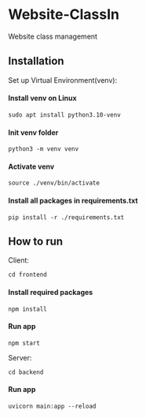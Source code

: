 # Website-ClassIn

Website class management

## Installation

Set up Virtual Environment(venv):
#### Install venv on Linux
```
sudo apt install python3.10-venv
```
#### Init venv folder
```
python3 -m venv venv
```
#### Activate venv
```
source ./venv/bin/activate
```
#### Install all packages in requirements.txt
```
pip install -r ./requirements.txt
```

## How to run

Client:

```
cd frontend
```
#### Install required packages
```
npm install
```
#### Run app
```
npm start
```

Server:

```
cd backend
```
#### Run app
```
uvicorn main:app --reload
```
